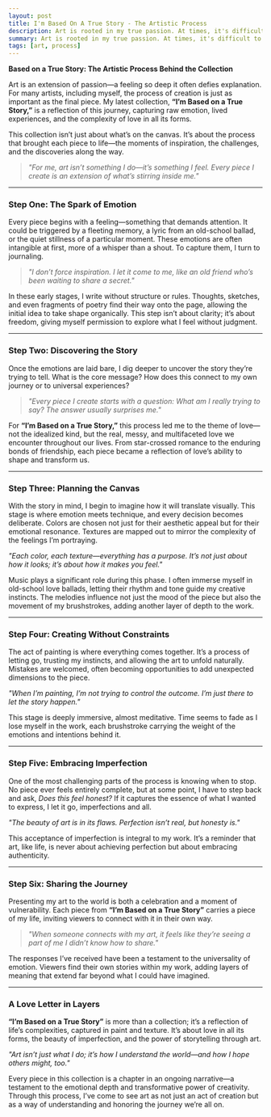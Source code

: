 ```yaml
---
layout: post
title: I'm Based On A True Story - The Artistic Process
description: Art is rooted in my true passion. At times, it's difficult to articulate, but I’ve found it’s better to let it flow naturally. When I first considered art journaling, I thought it would be challenging to find freedom in my writing. Yet, to my surprise, it came effortlessly—almost as if I’d been waiting for this moment.
summary: Art is rooted in my true passion. At times, it's difficult to articulate, but I’ve found it’s better to let it flow naturally.
tags: [art, process]
---
```


**Based on a True Story: The Artistic Process Behind the Collection**  

Art is an extension of passion—a feeling so deep it often defies explanation. For many artists, including myself, the process of creation is just as important as the final piece. My latest collection, **“I’m Based on a True Story,”** is a reflection of this journey, capturing raw emotion, lived experiences, and the complexity of love in all its forms.  

This collection isn’t just about what’s on the canvas. It’s about the process that brought each piece to life—the moments of inspiration, the challenges, and the discoveries along the way.  

> *"For me, art isn’t something I do—it’s something I feel. Every piece I create is an extension of what’s stirring inside me."*  

---

### **Step One: The Spark of Emotion**  
Every piece begins with a feeling—something that demands attention. It could be triggered by a fleeting memory, a lyric from an old-school ballad, or the quiet stillness of a particular moment. These emotions are often intangible at first, more of a whisper than a shout. To capture them, I turn to journaling.  

> *"I don’t force inspiration. I let it come to me, like an old friend who’s been waiting to share a secret."*  

In these early stages, I write without structure or rules. Thoughts, sketches, and even fragments of poetry find their way onto the page, allowing the initial idea to take shape organically. This step isn’t about clarity; it’s about freedom, giving myself permission to explore what I feel without judgment.  

---

### **Step Two: Discovering the Story**  
Once the emotions are laid bare, I dig deeper to uncover the story they’re trying to tell. What is the core message? How does this connect to my own journey or to universal experiences?  

> *"Every piece I create starts with a question: What am I really trying to say? The answer usually surprises me."*  

For **“I’m Based on a True Story,”** this process led me to the theme of love—not the idealized kind, but the real, messy, and multifaceted love we encounter throughout our lives. From star-crossed romance to the enduring bonds of friendship, each piece became a reflection of love’s ability to shape and transform us.  

---

### **Step Three: Planning the Canvas**  
With the story in mind, I begin to imagine how it will translate visually. This stage is where emotion meets technique, and every decision becomes deliberate. Colors are chosen not just for their aesthetic appeal but for their emotional resonance. Textures are mapped out to mirror the complexity of the feelings I’m portraying.  

*"Each color, each texture—everything has a purpose. It’s not just about how it looks; it’s about how it makes you feel."*  

Music plays a significant role during this phase. I often immerse myself in old-school love ballads, letting their rhythm and tone guide my creative instincts. The melodies influence not just the mood of the piece but also the movement of my brushstrokes, adding another layer of depth to the work.  

---

### **Step Four: Creating Without Constraints**  
The act of painting is where everything comes together. It’s a process of letting go, trusting my instincts, and allowing the art to unfold naturally. Mistakes are welcomed, often becoming opportunities to add unexpected dimensions to the piece.  

*"When I’m painting, I’m not trying to control the outcome. I’m just there to let the story happen."*  

This stage is deeply immersive, almost meditative. Time seems to fade as I lose myself in the work, each brushstroke carrying the weight of the emotions and intentions behind it.  

---

### **Step Five: Embracing Imperfection**  
One of the most challenging parts of the process is knowing when to stop. No piece ever feels entirely complete, but at some point, I have to step back and ask, *Does this feel honest?* If it captures the essence of what I wanted to express, I let it go, imperfections and all.  

*"The beauty of art is in its flaws. Perfection isn’t real, but honesty is."*  

This acceptance of imperfection is integral to my work. It’s a reminder that art, like life, is never about achieving perfection but about embracing authenticity.  

---

### **Step Six: Sharing the Journey**  
Presenting my art to the world is both a celebration and a moment of vulnerability. Each piece from **“I’m Based on a True Story”** carries a piece of my life, inviting viewers to connect with it in their own way.  

> *"When someone connects with my art, it feels like they’re seeing a part of me I didn’t know how to share."*  

The responses I’ve received have been a testament to the universality of emotion. Viewers find their own stories within my work, adding layers of meaning that extend far beyond what I could have imagined.  

---

### **A Love Letter in Layers**  
**“I’m Based on a True Story”** is more than a collection; it’s a reflection of life’s complexities, captured in paint and texture. It’s about love in all its forms, the beauty of imperfection, and the power of storytelling through art.  

*"Art isn’t just what I do; it’s how I understand the world—and how I hope others might, too."*  

Every piece in this collection is a chapter in an ongoing narrative—a testament to the emotional depth and transformative power of creativity. Through this process, I’ve come to see art as not just an act of creation but as a way of understanding and honoring the journey we’re all on.  